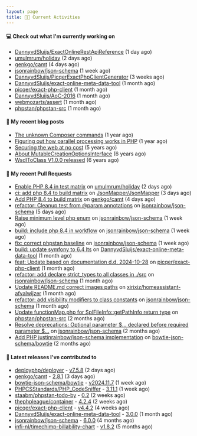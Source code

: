 ```yaml
---
layout: page
title: 👨‍💻 Current Activities
---
```


#### 💻 Check out what I'm currently working on

- [DannyvdSluijs/ExactOnlineRestApiReference](https://github.com/DannyvdSluijs/ExactOnlineRestApiReference) (1 day ago)
- [umulmrum/holiday](https://github.com/umulmrum/holiday) (2 days ago)
- [genkgo/camt](https://github.com/genkgo/camt) (4 days ago)
- [jsonrainbow/json-schema](https://github.com/jsonrainbow/json-schema) (1 week ago)
- [DannyvdSluijs/PicqerExactPhpClientGenerator](https://github.com/DannyvdSluijs/PicqerExactPhpClientGenerator) (3 weeks ago)
- [DannyvdSluijs/exact-online-meta-data-tool](https://github.com/DannyvdSluijs/exact-online-meta-data-tool) (1 month ago)
- [picqer/exact-php-client](https://github.com/picqer/exact-php-client) (1 month ago)
- [DannyvdSluijs/AoC-2016](https://github.com/DannyvdSluijs/AoC-2016) (1 month ago)
- [webmozarts/assert](https://github.com/webmozarts/assert) (1 month ago)
- [phpstan/phpstan-src](https://github.com/phpstan/phpstan-src) (1 month ago)


#### 📜 My recent blog posts

- [The unknown Composer commands](/2023/08/25/the-unknown-composer-commands.html) (1 year ago)
- [Figuring out how parallel processing works in PHP](/2023/06/21/figuring-out-how-parallel-processing-works-in-php.html) (1 year ago)
- [Securing the web at no cost](/2019/02/04/securing-the-web-at-no-cost.html) (5 years ago)
- [About MutableCreationOptionsInterface](/2018/10/15/about-mutable-creation-options-interface.html) (6 years ago)
- [WsdlToClass V1.0.0 released](/2018/01/11/wsdl-to-class-v1-0-0.html) (6 years ago)

#### 🔨 My recent Pull Requests

- [Enable PHP 8.4 in test matrix](https://github.com/umulmrum/holiday/pull/53) on [umulmrum/holiday](https://github.com/umulmrum/holiday) (2 days ago)
- [ci: add php 8.4 to build matrix](https://github.com/JsonMapper/JsonMapper/pull/187) on [JsonMapper/JsonMapper](https://github.com/JsonMapper/JsonMapper) (3 days ago)
- [Add PHP 8.4 to build matrix](https://github.com/genkgo/camt/pull/162) on [genkgo/camt](https://github.com/genkgo/camt) (4 days ago)
- [refactor: Cleanup test from @param annotations](https://github.com/jsonrainbow/json-schema/pull/768) on [jsonrainbow/json-schema](https://github.com/jsonrainbow/json-schema) (5 days ago)
- [Raise minimum level php enum](https://github.com/jsonrainbow/json-schema/pull/766) on [jsonrainbow/json-schema](https://github.com/jsonrainbow/json-schema) (1 week ago)
- [build: include php 8.4 in workflow](https://github.com/jsonrainbow/json-schema/pull/765) on [jsonrainbow/json-schema](https://github.com/jsonrainbow/json-schema) (1 week ago)
- [fix: correct phpstan baseline](https://github.com/jsonrainbow/json-schema/pull/764) on [jsonrainbow/json-schema](https://github.com/jsonrainbow/json-schema) (1 week ago)
- [build: update symfony to 6.4 lts](https://github.com/DannyvdSluijs/exact-online-meta-data-tool/pull/213) on [DannyvdSluijs/exact-online-meta-data-tool](https://github.com/DannyvdSluijs/exact-online-meta-data-tool) (1 month ago)
- [feat: Update based on documentation d.d. 2024-10-28](https://github.com/picqer/exact-php-client/pull/661) on [picqer/exact-php-client](https://github.com/picqer/exact-php-client) (1 month ago)
- [refactor: add declare strict_types to all classes in ./src](https://github.com/jsonrainbow/json-schema/pull/758) on [jsonrainbow/json-schema](https://github.com/jsonrainbow/json-schema) (1 month ago)
- [Update README.md correct images paths](https://github.com/xirixiz/homeassistant-afvalwijzer/pull/320) on [xirixiz/homeassistant-afvalwijzer](https://github.com/xirixiz/homeassistant-afvalwijzer) (1 month ago)
- [refactor: add visibility modifiers to class constants](https://github.com/jsonrainbow/json-schema/pull/757) on [jsonrainbow/json-schema](https://github.com/jsonrainbow/json-schema) (1 month ago)
- [Update functionMap.php for SplFileInfo::getPathInfo return type](https://github.com/phpstan/phpstan-src/pull/3487) on [phpstan/phpstan-src](https://github.com/phpstan/phpstan-src) (2 months ago)
- [Resolve deprecations: Optional parameter $... declared before required parameter $...](https://github.com/jsonrainbow/json-schema/pull/752) on [jsonrainbow/json-schema](https://github.com/jsonrainbow/json-schema) (2 months ago)
- [Add PHP justinrainbow/json-schema implementation](https://github.com/bowtie-json-schema/bowtie/pull/1512) on [bowtie-json-schema/bowtie](https://github.com/bowtie-json-schema/bowtie) (2 months ago)


#### 🔭 Latest releases I've contributed to

- [deployphp/deployer](https://github.com/deployphp/deployer) - [v7.5.8](https://github.com/deployphp/deployer/releases/tag/v7.5.8) (2 days ago)
- [genkgo/camt](https://github.com/genkgo/camt) - [2.8.1](https://github.com/genkgo/camt/releases/tag/2.8.1) (3 days ago)
- [bowtie-json-schema/bowtie](https://github.com/bowtie-json-schema/bowtie) - [v2024.11.7](https://github.com/bowtie-json-schema/bowtie/releases/tag/v2024.11.7) (1 week ago)
- [PHPCSStandards/PHP_CodeSniffer](https://github.com/PHPCSStandards/PHP_CodeSniffer) - [3.11.1](https://github.com/PHPCSStandards/PHP_CodeSniffer/releases/tag/3.11.1) (1 week ago)
- [staabm/phpstan-todo-by](https://github.com/staabm/phpstan-todo-by) - [0.2](https://github.com/staabm/phpstan-todo-by/releases/tag/0.2) (2 weeks ago)
- [thephpleague/container](https://github.com/thephpleague/container) - [4.2.4](https://github.com/thephpleague/container/releases/tag/4.2.4) (2 weeks ago)
- [picqer/exact-php-client](https://github.com/picqer/exact-php-client) - [v4.4.2](https://github.com/picqer/exact-php-client/releases/tag/v4.4.2) (4 weeks ago)
- [DannyvdSluijs/exact-online-meta-data-tool](https://github.com/DannyvdSluijs/exact-online-meta-data-tool) - [3.0.0](https://github.com/DannyvdSluijs/exact-online-meta-data-tool/releases/tag/3.0.0) (1 month ago)
- [jsonrainbow/json-schema](https://github.com/jsonrainbow/json-schema) - [6.0.0](https://github.com/jsonrainbow/json-schema/releases/tag/6.0.0) (4 months ago)
- [infi-nl/timechimp-billability-chart](https://github.com/infi-nl/timechimp-billability-chart) - [v1.8.2](https://github.com/infi-nl/timechimp-billability-chart/releases/tag/v1.8.2) (5 months ago)